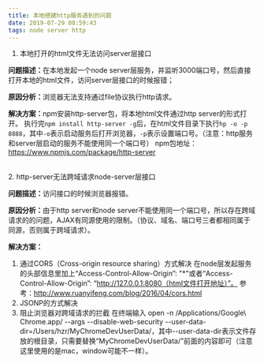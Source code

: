```yaml
---
title: 本地搭建http服务遇到的问题
date: 2019-07-29 08:59:43
tags: node server http
---
```

1. 本地打开的html文件无法访问server层接口

<b>问题描述：</b>在本地发起一个node server层服务，并监听3000端口号，然后直接打开本地的html文件，访问server层接口的时候报错；

<b>原因分析：</b>浏览器无法支持通过file协议执行http请求。

<b>解决方案：</b>npm安装http-server包，将本地html文件通过http server的形式打开。
执行完`npm install http-server -g`后，在html文件目录下执行`hp -o -p 8888`，其中`-o`表示启动服务后打开浏览器，`-p`表示设置端口号。（注意：http服务和server层启动的服务不能使用同一个端口号）
npm包地址：https://www.npmjs.com/package/http-server

<br>
2. http-server无法跨域请求node-server层接口

<b>问题描述：</b>访问接口的时候浏览器报错。

<b>原因分析：</b>由于http server和node server不能使用同一个端口号，所以存在跨域请求的的问题，AJAX有同源使用的限制。（协议、域名、端口号三者都相同属于同源，否则属于跨域请求）。

<b>解决方案：</b>
1. 通过CORS（Cross-origin resource sharing）方式解决
在node层发起服务的头部信息里加上“Access-Control-Allow-Origin”: "*"或者“Access-Control-Allow-Origin”: “http://127.0.0.1:8080（html文件打开地址）”。
参考：http://www.ruanyifeng.com/blog/2016/04/cors.html
2. JSONP的方式解决
3. 阻止浏览器对跨域请求的拦截
在终端输入 open -n /Applications/Google\ Chrome.app/ --args --disable-web-security  --user-data-dir=/Users/hzr/MyChromeDevUserData/，其中--user-data-dir表示文件存放的根目录，只需要替换“MyChromeDevUserData/”前面的内容即可（注意这里使用的是mac，window可能不一样）。
